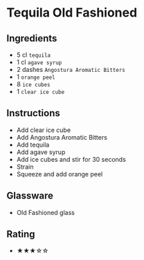 # Tequila Old Fashioned

## Ingredients
- 5 cl `tequila`
- 1 cl `agave syrup`
- 2 dashes `Angostura Aromatic Bitters`
- 1 `orange peel`
- 8 `ice cubes`
- 1 `clear ice cube`

## Instructions
- Add clear ice cube
- Add Angostura Aromatic Bitters
- Add tequila
- Add agave syrup
- Add ice cubes and stir for 30 seconds
- Strain
- Squeeze and add orange peel

## Glassware
- Old Fashioned glass

## Rating
- ★★★☆☆